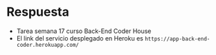# Respuesta

- Tarea semana 17 curso Back-End Coder House
- El link del servicio desplegado en Heroku es  `https://app-back-end-coder.herokuapp.com/`





